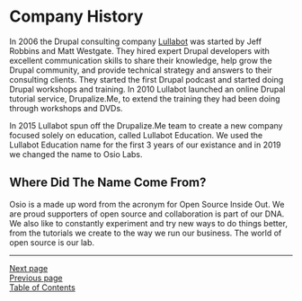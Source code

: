 # Company History
In 2006 the Drupal consulting company [Lullabot](http://lullabot.com/) was started by Jeff Robbins and Matt Westgate. They hired expert Drupal developers with excellent communication skills to share their knowledge, help grow the Drupal community, and provide technical strategy and answers to their consulting clients. They started the first Drupal podcast and started doing Drupal workshops and training. In 2010 Lullabot launched an online Drupal tutorial service, Drupalize.Me, to extend the training they had been doing through workshops and DVDs.

In 2015 Lullabot spun off the Drupalize.Me team to create a new company focused solely on education, called Lullabot Education. We used the Lullabot Education name for the first 3 years of our existance and in 2019 we changed the name to Osio Labs.

## Where Did The Name Come From?
Osio is a made up word from the acronym for Open Source Inside Out. We are proud supporters of open source and collaboration is part of our DNA. We also like to constantly experiment and try new ways to do things better, from the tutorials we create to the way we run our business. The world of open source is our lab.

---
[Next page](04structure.md)  
[Previous page](02values.md)  
[Table of Contents](../README.md#table-of-contents)
